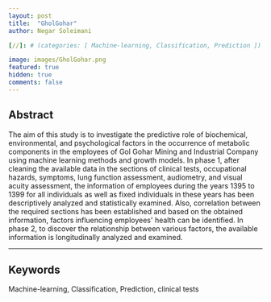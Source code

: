 ```yaml
---
layout: post
title:  "GholGohar"
author: Negar Soleimani

[//]: # (categories: [ Machine-learning, Classification, Prediction ])

image: images/GholGohar.png
featured: true
hidden: true
comments: false
---
```



[//]: # (Glad to introduce my personal blog. Possibly, I will share what I read daily about deep learning, robotics, neuroscience, mathematics etc.)


## Abstract
The aim of this study is to investigate the predictive role of biochemical, environmental, and psychological factors in the occurrence of metabolic components in the employees of Gol Gohar Mining and Industrial Company using machine learning methods and growth models. In phase 1, after cleaning the available data in the sections of clinical tests, occupational hazards, symptoms, lung function assessment, audiometry, and visual acuity assessment, the information of employees during the years 1395 to 1399 for all individuals as well as fixed individuals in these years has been descriptively analyzed and statistically examined. Also, correlation between the required sections has been established and based on the obtained information, factors influencing employees' health can be identified. In phase 2, to discover the relationship between various factors, the available information is longitudinally analyzed and examined.

---------------


## Keywords
Machine-learning, Classification, Prediction, clinical tests

[//]: # (I am holding a B.Eng. in computer eng. since 2018 and trying to learn new stuff in the mentioned areas whenever I have free time.)
[//]: # (During the past few years I've been working on different projects both in the industry and opensource.<br>)

[//]: # (<div>)

[//]: # (Some libraries and applications I've been involved in are as follows:)

[//]: # (<h4>Machine learning libraries</h4>)

[//]: # (<ul>)

[//]: # (<li><b>Emgraph</b>: A Python toolkit for knowledge graph embedding.)

[//]: # (<p>It helps the researchers to develop, evaluate, and benchmark their works easily. Currently, there are already a number of models implemented and more will be introduced shortly.)

[//]: # (At this time we're trying to optimize the underlying layers as well as simplifying the APIs even more.</p>)

[//]: # (</li>)

[//]: # (<li><b>Bigraph</b>: Bipartite-network link prediction in Python.</li>)

[//]: # (</ul>)

[//]: # ()
[//]: # (<h4>Applications</h4>)

[//]: # (<ul>)

[//]: # (<li><b>TASE: Telegram Audio Search Engine</b>: A lightning fast audio full-text search engine on top of Telegram</li>)

[//]: # (</ul>)

[//]: # (</div>)

[//]: # (<span class="spoiler">This post will be modified later.</span>)
